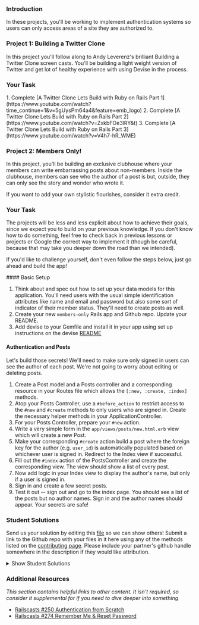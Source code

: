 ### Introduction

In these projects, you'll be working to implement authentication systems so users can only access areas of a site they are authorized to.

### Project 1: Building a Twitter Clone

In this project you'll follow along to Andy Leverenz's brilliant Building a Twitter Clone screen casts. You'll be building a light weight version of Twitter and get lot of healthy experience with using Devise in the process.

### Your Task

<div class="lesson-content__panel" markdown="1">
  1. Complete [A Twitter Clone Lets Build with Ruby on Rails Part 1](https://www.youtube.com/watch?time_continue=1&v=5gUysPm64a4&feature=emb_logo)
  2. Complete [A Twitter Clone Lets Build with Ruby on Rails Part 2](https://www.youtube.com/watch?v=ZxkbFOe3lRY&t)
  3. Complete [A Twitter Clone Lets Build with Ruby on Rails Part 3](https://www.youtube.com/watch?v=V4h7-hR_WME)
</div>

### Project 2: Members Only!

In this project, you'll be building an exclusive clubhouse where your members can write embarrassing posts about non-members.  Inside the clubhouse, members can see who the author of a post is but, outside, they can only see the story and wonder who wrote it.

If you want to add your own stylistic flourishes, consider it extra credit.

### Your Task

The projects will be less and less explicit about how to achieve their goals, since we expect you to build on your previous knowledge.  If you don't know how to do something, feel free to check back in previous lessons or projects or Google the correct way to implement it (though be careful, because that may take you deeper down the road than we intended).

If you'd like to challenge yourself, don't even follow the steps below, just go ahead and build the app!

<div class="lesson-content__panel" markdown="1">
#### Basic Setup

1. Think about and spec out how to set up your data models for this application.  You'll need users with the usual simple identification attributes like name and email and password but also some sort of indicator of their member status.  They'll need to create posts as well.
2. Create your new `members-only` Rails app and Github repo.  Update your README.
3. Add devise to your Gemfile and install it in your app using set up instructions on the devise [README](https://github.com/heartcombo/devise)

#### Authentication and Posts

Let's build those secrets!  We'll need to make sure only signed in users can see the author of each post.  We're not going to worry about editing or deleting posts.

1. Create a Post model and a Posts controller and a corresponding resource in your Routes file which allows the `[:new, :create, :index]` methods.
2. Atop your Posts Controller, use a `#before_action` to restrict access to the `#new` and `#create` methods to only users who are signed in. Create the necessary helper methods in your ApplicationController.
3. For your Posts Controller, prepare your `#new` action.
4. Write a very simple form in the `app/views/posts/new.html.erb` view which will create a new Post.
5. Make your corresponding `#create` action build a post where the foreign key for the author (e.g. `user_id`) is automatically populated based on whichever user is signed in.  Redirect to the Index view if successful.
6. Fill out the `#index` action of the PostsController and create the corresponding view.  The view should show a list of every post.
7. Now add logic in your Index view to display the author's name, but only if a user is signed in.
8. Sign in and create a few secret posts.
9. Test it out -- sign out and go to the index page.  You should see a list of the posts but no author names.  Sign in and the author names should appear.  Your secrets are safe!


</div>

### Student Solutions
Send us your solution by editing this [file](https://github.com/TheOdinProject/curriculum/blob/master/rails_programming/forms_and_authentication/project_auth.md) so we can show others! Submit a link to the Github repo with your files in it here using any of the methods listed on the [contributing page](http://github.com/TheOdinProject/curriculum/blob/master/contributing.md).  Please include your partner's github handle somewhere in the description if they would like attribution.

<details markdown="block">
  <summary> Show Student Solutions </summary>

* Add your solution below this line!
* [Uduak Essien's Solution](https://github.com/acushlakoncept/members-only) - [View in Browser](https://twitarclone.herokuapp.com/)
* [JvPelai's Solution](https://github.com/JvPelai/weirdo-club) - [Heroku](https://sheltered-sea-61489.herokuapp.com/)
* [Saul-Good-Homie's](https://github.com/Saul-Good-Homie/SkolBook) - [View in Browser](https://tranquil-castle-04083.herokuapp.com/)
* [irlgabriel's Solution](https://github.com/irlgabriel/members_only)
* [Christian's Solution](https://github.com/rueeazy/members-only)
* [jodokusquack's Solution](https://github.com/jodokusquack/members-only)
* [Grant Cottle's Solution](https://github.com/grantmaster89/members_only) - [Heroku](https://agile-anchorage-41907.herokuapp.com/)
* [Nestor-c's Solution](https://github.com/nestor-c/Clubhouse)
* [Olugbade Olalekan's Solution](https://github.com/gbadesimple/members-only)
* [Lucas Bide's Solution](https://github.com/Lucas-Bide/members-only)
* [Run After's Solution](https://github.com/run-after/members-only)
* [leetie's Solution](https://github.com/leetie/members_only)
* [CodingCop's Solution](https://github.com/cleve703/members-only)
* [Powei94's Solution](https://github.com/powei94/members-only) - [View in Browser](https://enigmatic-headland-51358.herokuapp.com/)
* [Duarte's Solution](https://github.com/Duartemartins/auth)
* [Jose Salvador's Solution](https://github.com/Jsalvadorpp/members-only)
* [Joshua Aldridge's Solution](https://github.com/JFAldridge/members-only) - [Heroku](https://polar-mountain-42157.herokuapp.com/)
* [Leo Holanda's Solution](https://github.com/leo-holanda/members-only) - [Heroku](https://boiling-hamlet-71286.herokuapp.com/)
* [Nasser Abachi's Solution](https://github.com/abachi/clubhouse) - [Heroku](https://abachidev-clubhouse.herokuapp.com/)
* [Ian's Solution](https://github.com/IanMKesler/members-only)
* [Rudi Boshoff's Solution](https://github.com/RudiBoshoff/members-only)
* [Braxton Lemmon's Solution](https://github.com/braxtonlemmon/members-only) - [Heroku](https://hidden-headland-49130.herokuapp.com/)
* [Kevin Vuong's Solution](https://github.com/fffear/members_only)
* [Dennis Cope's Solution](https://github.com/coped/members-only) - [View in Browser](https://obscure-anchorage-03692.herokuapp.com)
* [Learnsometing's Solution](https://github.com/learnsometing/Rails-members_only)
* [Simon Tharby's Solution](https://github.com/jinjagit/members_only) - [View in Browser](https://safe-falls-96496.herokuapp.com)
* [Jason McKee's Solution](https://github.com/jttmckee/members-only)
* [prw001's Solution](https://github.com/prw001/members_only)
* [Donald Coleman's Solution](https://bitbucket.org/drc000/members-only/src/master/) - [View in Browser](https://aqueous-mesa-83253.herokuapp.com/)
* [Max Garber's Solution](https://github.com/bubblebooy/members-only)
* [Btreim's Solution](https://github.com/btreim/members-only)
* [0zra's Solution](https://github.com/0zra/members-only)
* [Roman Alenskiy's Solution] (Mobile-friendly) [Github](https://github.com/romalenskiy/secret_lodge) / [Heroku](https://secret-lodge.herokuapp.com/)
* [Javier Machin's Solution](https://github.com/Javier-Machin/members-only)
* [theghall's Solution](https://github.com/theghall/odin-members-only.git)
* [Jmooree30's Solution](https://github.com/jmooree30/members_only.git) - [View in Browser](https://sheltered-chamber-33561.herokuapp.com/)
* [Coconatsuki's Solution](https://github.com/coconatsuki/members-only-clubhouse) - [View in Browser](https://members-only-club.herokuapp.com/)
* [Clayton Sweeten's Solution](https://github.com/cjsweeten101/members-only)
* [Jonathan Yiv's Solution](https://github.com/JonathanYiv/members-only), [Heroku](https://hidden-bastion-41826.herokuapp.com/)
* [Nikolay Dyulgerov's Solution](https://github.com/NicolayD/members-only)
* [nmac's Solution](https://github.com/nmacawile/members-only) - [Heroku](https://fathomless-woodland-93412.herokuapp.com/)
* [ToTenMilan's Solution](https://github.com/ToTenMilan/the_odin_project/tree/master/rails/clubhouse) - [View in browser](https://milan-clubhouse.herokuapp.com)
* [holdercp's Solution](https://github.com/holdercp/members-only) - [View in broswer](https://quiet-plateau-84678.herokuapp.com)
* [jfonz's Solution](https://github.com/jfonz412/members-only) - [View in browser](https://glacial-basin-26789.herokuapp.com/posts)
* [yilmazgunalp's Solution](https://github.com/yilmazgunalp/members-only)
* [Orlando's Solution](https://github.com/orlandodan14/Ruby-on-Rails/tree/master/Members_only)|[View in browser](https://owmembersonly.herokuapp.com/)
* [Ayushka's Solution](https://github.com/ayushkamadji/members-only)|[View in browser](https://salty-river-87868.herokuapp.com/)
* [leosoaivan's Solution](https://github.com/leosoaivan/TOP_ror_members_only)
* [John Phelps's Solution](https://github.com/jphelps413/odin-rails-members-only) - [View in browser](https://jphelps413-rails-members-only.herokuapp.com/)
* [Jib's Solution](https://github.com/NuclearMachine/members-only) - [live website!](https://afternoon-brook-94094.herokuapp.com/)
* [Austin's Solution](https://github.com/CouchofTomato/members_only/tree/master/members-only)
* [Dylan's Solution](https://github.com/resputin/the_odin_project/tree/master/Rails/members_only)
* [Jamie's Solution](https://github.com/Jberczel/odin-projects/tree/master/members-only) - [walkthrough](http://jberczel.github.io/members-only-walkthrough/)
* [Marina Sergeyeva's Solution](https://github.com/imousterian/OdinProject/tree/master/Project3_Authentication)
* [Donald's Solution](https://github.com/donaldali/odin-rails/tree/master/members-only)
* [TomTom's Solution](https://github.com/tim5046/projectOdin/tree/master/Rails/membersOnly/members-only)
* [Jonathan's Solution](https://github.com/faulk49/members-only)
* [Adrian Badarau's Solution](https://github.com/adrianbadarau/Gossip-Club)
* [Erithair's Solution](https://github.com/N19270/members-only) - [View in browser](https://members-only.herokuapp.com/)
* [Vidul's Solution](https://github.com/viparthasarathy/members-only)
* [Kate McFaul's Solution](https://github.com/craftykate/odin-project/tree/master/Chapter_04-Advanced_Rails/members-only) - [View in browser](https://members-only-sample-blog.herokuapp.com)
* [Nikola Čvorović's Solution](https://github.com/cvorak/members-only)
* [Jason Matthews' Solution](https://github.com/fo0man/members-only)
* [Sasikala's Solution](https://github.com/Sasikala-Ravichandran/clubhouse)
* [Dominik Stodolny's Solution](https://github.com/dstodolny/members-only)
* [Lara Finnegan's Solution](https://github.com/lcf0285/members-only)
* [Kevin Mulhern's Solution](https://github.com/KevinMulhern/members-only) - [View in browser](https://mysterious-tundra-4233.herokuapp.com/)
* [Frank Peelen's Solution](https://github.com/FrankPeelen/members-only)
* [Jeremy Mauzy's Solution](https://github.com/apositivejam/the_odin_project/tree/master/members_only)
* [AtActionPark's Solution](https://github.com/AtActionPark/odin_members_only) - [View in browser](https://serene-sands-9936.herokuapp.com/)
* [dchen71's Solution](https://github.com/dchen71/members-only)
* [Matias Pan's Solution](https://github.com/kriox26/members-only) - [View in browser](https://stark-dawn-4299.herokuapp.com/)
* [Tomislav Mikulin's Solution](https://github.com/MrKindle85/members-only)
* [Dan Hoying's Solution](https://github.com/danhoying/members_only)
* [Florian Mainguy's Solution](https://github.com/florianmainguy/theodinproject/tree/master/rails/members-only)
* [Aviv Levinsky's Solution](https://github.com/pugsiman/members-only) - [View in browser](https://guarded-brook-9440.herokuapp.com/)
* [Hassan Mahmoud's Solution](https://github.com/HassanTC/members-only) - [View in browser](https://sleepy-citadel-6281.herokuapp.com/)
* [Radi Totev's Solution](https://github.com/raditotev/members-only)
* [cdouglass's Solution](https://github.com/cdouglass/odin-project-exercises/tree/master/rails/members-only)
* [srashidi's Solution](https://github.com/srashidi/Authentication/tree/master/members-only)
* [Luke Walker's Solution](https://github.com/ubershibs/rails_course/tree/master/members-only)
* [Scott Bobbitt's Solution](https://github.com/sco-bo/members_only)
* [Max Gallant's Solution](https://github.com/mcgalcode/members-only) - [View in browser](https://grapefruitonly.herokuapp.com/)
* [Miguel Herrera's Solution](https://github.com/migueloherrera/members-only)
* [James Brooks's Solution](https://github.com/jhbrooks/members-only) - [View in browser](https://powerful-bastion-24693.herokuapp.com/)
* [Matt Velez's Solution](https://github.com/Timecrash/rails-projects/tree/master/members-only)
* [Sander Schepens's Solution](https://github.com/schepens83/theodinproject.com/tree/master/rails/project8--members-only!/members-only)
* [Akshay Bharwani's Solution](https://github.com/akshaybharwani/members-only)
* [Mateo Mejia's Solution](https://github.com/mateomgj/rails_authentication_project) - [View in browser](https://enigmatic-reef-29029.herokuapp.com/)
* [Fabricio Carrara's Solution](https://github.com/fcarrara/members-only) - [View in browser](https://members-only-rails.herokuapp.com)
* [Stefan (Cyprium)'s Solution](https://github.com/dev-cyprium/members-only) - [View in browser](https://members-only-dest.herokuapp.com/)
* [Deepak's Solution](https://github.com/Deepak5050/members-only.git) - [View in browser](https://dpoo-members-only.herokuapp.com/)
* [Earth35's Solution](https://github.com/Earth35/members_only) - [View in browser](https://limitless-waters-94136.herokuapp.com/)
* [Shala Qweghen's Solution](https://github.com/ShalaQweghen/members_only) - [View in browser](https://mysterious-reef-42520.herokuapp.com/)
* [chrisnorwood's Solution](https://github.com/chrisnorwood/members-only) - [View in browser](https://members-only-top.herokuapp.com/)
* [Jiazhi Guo's Solution](https://github.com/jerrykuo7727/members-only) - [View in browser](https://members-only-by-jiazhi.herokuapp.com/)
* [Amrr Bakry's Solution](https://github.com/Amrrbakry/rails_the_odin_project/tree/master/members_only) - [View in browser](https://dry-ravine-33949.herokuapp.com/)
* [David Chapman's Solution](https://github.com/davidchappy/odin_training_projects/tree/master/members-only) - [View in browser](https://polar-fjord-78673.herokuapp.com/)
* [Mateusz Staszczyk's Solution](https://github.com/sleaz0id/members-only)
* [DV's Solution](https://github.com/dvislearning/members-only) - [View in browser](https://fathomless-reef-68078.herokuapp.com/)
* [Dckwong's Solution](https://github.com/dckwong/members-only) - [View in browser](https://membersonly.herokuapp.com/)
* [Sophia Wu's Solution](https://github.com/SophiaLWu/members-only) - [View in browser](https://salty-mesa-44756.herokuapp.com/)
* [at0micr3d's Solution](https://github.com/at0micr3d/members-only) - [View in browser](https://floating-atoll-55409.herokuapp.com/)
* [Samuel Langenfeld's Solution](https://github.com/SamuelLangenfeld/members_only) - [View in browser](https://langenfeld-members-only.herokuapp.com/)
* [Tom Westerhout's Solution](https://github.com/TomWesterhout/Members_only) - [View in browser](https://membersonly-170388.herokuapp.com/)
* [Luján's Fernaud Solution](https://github.com/lujanfernaud/menbaa) - [View in browser](https://menbaa.herokuapp.com/)
* [Pat's Solution](https://github.com/Pat878/members_only)
* [Francisco's Solution](https://github.com/fcarlosdev/the_odin_project/tree/master/members-only)
* [Punnadittr's Solution](https://github.com/punnadittr/members-only) - [View in browser](https://lovely-mesa-verde-62169.herokuapp.com/)
* [Uy Bình's Solution](https://github.com/uybinh/member-only-odin) - [View in browser](https://member-only-summer.herokuapp.com)
* [Agon's Solution](https://github.com/AgonIdrizi/members-only) - [View in browser](https://serene-hollows-13658.herokuapp.com/)
* [Areeba's Solution](https://github.com/AREEBAISHTIAQ/members-only/tree/master/members-only)
* [Malaika's Solution](https://github.com/malaikaMI/Nobuddies) - [View in browser](https://powerful-savannah-46992.herokuapp.com/)
* [Jamesredux's Solution](https://github.com/Jamesredux/natter) - [View in browser](https://afternoon-coast-37994.herokuapp.com/)
* [ParamagicDev's Solution](https://github.com/ParamagicDev/clubhouse.git)
* [bchalman's Solution](https://github.com/bchalman/members-only)
* [Alex's Solution](https://github.com/alexcorremans/members-only)
* [Brendaneus' Solution](https://theodinprojects.live/courses/ruby-on-rails/projects/members-only)
* [Leila Alderman's Solution](https://github.com/leila-alderman/members-only) - [View in Browser](https://fierce-bayou-19850.herokuapp.com/)
* [JamCry's Solution](https://github.com/jamcry/members-only-app) - [View on Heroku](https://quiet-hamlet-54958.herokuapp.com/)
* [vanny96's Solution](https://github.com/vanny96/clubhouse) - [View on Heroku](https://shrouded-brushlands-95445.herokuapp.com/)
* [themetar's Solution (Github)](https://github.com/themetar/members-only-top) - [Live on Heroku](https://mysterious-coast-30783.herokuapp.com/)
* [Nyaga Roy's Solution](https://github.com/RoyNyaga/new_members_blog_odin)
* [Miguel Prada's Solution](https://github.com/mapra99/m-only)
* [Rey van den Berg's Solution](https://github.com/Rey810/members-only-app.git)
* [Sanyogita's Solution](https://github.com/SanyogitaPandit/ruby_on_rails/tree/master/Authentication/members-only)
* [Timework's Solution](https://github.com/Timework/members-only)
* [Bendee's Solution](https://github.com/bendee48/rails-members-only)
* [Robert Suazo's Solution](https://github.com/rsuazo/members-only)
* [Christian Páez's Solutions](https://github.com/christian1894/odin-project-members-only) - [View in Browser](https://members-only-ruby-on-rails.herokuapp.com/)
* [Cameron St. Amant's Solution](https://github.com/CameronStAmant/members-only)
</details>

### Additional Resources

*This section contains helpful links to other content. It isn't required, so consider it supplemental for if you need to dive deeper into something*

* [Railscasts #250 Authentication from Scratch](http://railscasts.com/episodes/250-authentication-from-scratch-revised)
* [Railscasts #274 Remember Me & Reset Password](http://railscasts.com/episodes/274-remember-me-reset-password)
